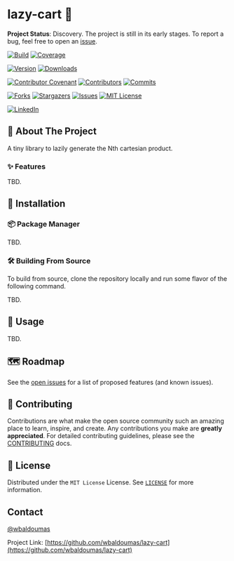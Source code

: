 # lazy-cart 🚀

**Project Status**: Discovery. The project is still in its early stages. To report a bug, feel free to open an [issue](https://github.com/wbaldoumas/lazy-cart/issues).

[![Build][github-checks-shield]][github-checks-url]
[![Coverage][coverage-shield]][coverage-url]

[![Version][nuget-version-shield]][nuget-url]
[![Downloads][nuget-downloads-shield]][nuget-url]

[![Contributor Covenant][contributor-covenant-shield]][contributor-covenant-url]
[![Contributors][contributors-shield]][contributors-url]
[![Commits][last-commit-shield]][last-commit-url]

[![Forks][forks-shield]][forks-url]
[![Stargazers][stars-shield]][stars-url]
[![Issues][issues-shield]][issues-url]
[![MIT License][license-shield]][license-url]

[![LinkedIn][linkedin-shield]][linkedin-url]

## 🎯 About The Project

A tiny library to lazily generate the Nth cartesian product.

### ✨ Features

TBD.

## 🤖 Installation

### 📦 Package Manager

TBD.

### 🛠️ Building From Source

To build from source, clone the repository locally and run some flavor of the following command.

TBD.

## 🌌 Usage

TBD.

## 🗺️ Roadmap

See the [open issues](https://github.com/wbaldoumas/lazy-cart/issues) for a list of proposed features (and known issues).

## 🤝 Contributing

Contributions are what make the open source community such an amazing place to learn, inspire, and create. Any contributions you make are **greatly appreciated**. For detailed contributing guidelines, please see the [CONTRIBUTING](https://github.com/wbaldoumas/lazy-cart/blob/main/CONTRIBUTING.md) docs.

## 📜 License

Distributed under the `MIT License` License. See [`LICENSE`](https://github.com/wbaldoumas/lazy-cart/blob/main/LICENSE) for more information.

## Contact

[@wbaldoumas](https://github.com/wbaldoumas)

Project Link: [https://github.com/wbaldoumas/lazy-cart](https://github.com/wbaldoumas/lazy-cart)

<!-- MARKDOWN LINKS & IMAGES -->
<!-- https://www.markdownguide.org/basic-syntax/#reference-style-links -->
[contributors-shield]: https://img.shields.io/github/contributors/wbaldoumas/lazy-cart.svg?style=for-the-badge
[contributors-url]: https://github.com/wbaldoumas/lazy-cart/graphs/contributors
[contributor-covenant-shield]: https://img.shields.io/badge/Contributor%20Covenant-2.1-4baaaa.svg?style=for-the-badge
[contributor-covenant-url]: https://github.com/wbaldoumas/lazy-cart/blob/main/CODE_OF_CONDUCT.md
[forks-shield]: https://img.shields.io/github/forks/wbaldoumas/lazy-cart.svg?style=for-the-badge
[forks-url]: https://github.com/wbaldoumas/lazy-cart/network/members
[stars-shield]: https://img.shields.io/github/stars/wbaldoumas/lazy-cart.svg?style=for-the-badge
[stars-url]: https://github.com/wbaldoumas/lazy-cart/stargazers
[issues-shield]: https://img.shields.io/github/issues/wbaldoumas/lazy-cart.svg?style=for-the-badge
[issues-url]: https://github.com/wbaldoumas/lazy-cart/issues
[license-shield]: https://img.shields.io/github/license/wbaldoumas/lazy-cart.svg?style=for-the-badge
[license-url]: https://github.com/wbaldoumas/lazy-cart/blob/main/LICENSE
[linkedin-shield]: https://img.shields.io/badge/-LinkedIn-black.svg?style=for-the-badge&logo=linkedin&colorB=555
[linkedin-url]: https://linkedin.com/in/williambaldoumas
[coverage-shield]: https://img.shields.io/codecov/c/github/wbaldoumas/lazy-cart?style=for-the-badge
[coverage-url]: https://app.codecov.io/gh/wbaldoumas/lazy-cart/branch/main
[last-commit-shield]: https://img.shields.io/github/last-commit/wbaldoumas/lazy-cart?style=for-the-badge
[last-commit-url]: https://github.com/wbaldoumas/lazy-cart/commits/main
[github-checks-shield]: https://img.shields.io/github/actions/workflow/status/wbaldoumas/lazy-cart/test.yml?style=for-the-badge
[github-checks-url]: https://github.com/wbaldoumas/lazy-cart/actions
[nuget-version-shield]: https://img.shields.io/nuget/v/LazyCart?style=for-the-badge
[nuget-downloads-shield]: https://img.shields.io/nuget/dt/LazyCart?style=for-the-badge
[nuget-url]: https://www.nuget.org/packages/LazyCart/
